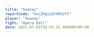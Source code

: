 ```yaml
---
title: "Swanay"
reportCode: "4nCZHq1zGY9M32tT"
player: "Swanay"
fight: "Opera Hall"
date: 2021-07-01T18:55:15.468000+00:00
---
```

